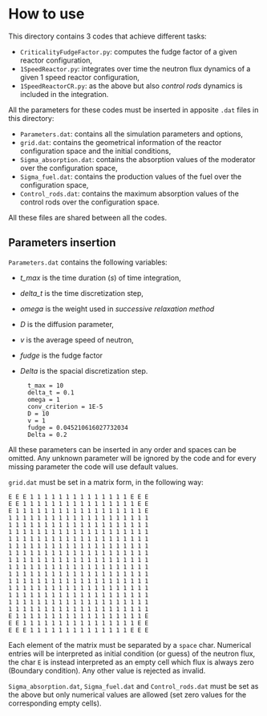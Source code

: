 # How to use
This directory contains 3 codes that achieve different tasks:
- `CriticalityFudgeFactor.py`: computes the fudge factor of a given reactor configuration,
- `1SpeedReactor.py`: integrates over time the neutron flux dynamics of a given 1 speed reactor configuration,
- `1SpeedReactorCR.py`: as the above but also _control rods_ dynamics is included in the integration.

All the parameters for these codes must be inserted in apposite `.dat` files in this directory:
- `Parameters.dat`: contains all the simulation parameters and options,
- `grid.dat`: contains the geometrical information of the reactor configuration space and the initial conditions,
- `Sigma_absorption.dat`: contains the absorption values of the moderator over the configuration space,
- `Sigma_fuel.dat`: contains the production values of the fuel over the configuration space,
- `Control_rods.dat`: contains the maximum absorption values of the control rods over the configuration space.

All these files are shared between all the codes.
## Parameters insertion
`Parameters.dat` contains the following variables:
- *t_max* is the time duration (*s*) of time integration,
- *delta_t* is the time discretization step,
- *omega* is the weight used in _successive relaxation method_
- *D* is the diffusion parameter,
- *v* is the average speed of neutron,
- *fudge* is the fudge factor
- *Delta* is the spacial discretization step.

        t_max = 10         
        delta_t = 0.1               
        omega = 1               
        conv_criterion = 1E-5
        D = 10
        v = 1
        fudge = 0.045210616027732034
        Delta = 0.2
All these parameters can be inserted in any order and spaces can be omitted. Any unknown parameter will be ignored by the code and for every missing parameter the code will use default values.

`grid.dat` must be set in a matrix form, in the following way:

    E E E 1 1 1 1 1 1 1 1 1 1 1 1 1 1 E E E
    E E 1 1 1 1 1 1 1 1 1 1 1 1 1 1 1 1 E E
    E 1 1 1 1 1 1 1 1 1 1 1 1 1 1 1 1 1 1 E
    1 1 1 1 1 1 1 1 1 1 1 1 1 1 1 1 1 1 1 1
    1 1 1 1 1 1 1 1 1 1 1 1 1 1 1 1 1 1 1 1
    1 1 1 1 1 1 1 1 1 1 1 1 1 1 1 1 1 1 1 1
    1 1 1 1 1 1 1 1 1 1 1 1 1 1 1 1 1 1 1 1
    1 1 1 1 1 1 1 1 1 1 1 1 1 1 1 1 1 1 1 1
    1 1 1 1 1 1 1 1 1 1 1 1 1 1 1 1 1 1 1 1
    1 1 1 1 1 1 1 1 1 1 1 1 1 1 1 1 1 1 1 1
    1 1 1 1 1 1 1 1 1 1 1 1 1 1 1 1 1 1 1 1
    1 1 1 1 1 1 1 1 1 1 1 1 1 1 1 1 1 1 1 1
    1 1 1 1 1 1 1 1 1 1 1 1 1 1 1 1 1 1 1 1
    1 1 1 1 1 1 1 1 1 1 1 1 1 1 1 1 1 1 1 1
    1 1 1 1 1 1 1 1 1 1 1 1 1 1 1 1 1 1 1 1
    1 1 1 1 1 1 1 1 1 1 1 1 1 1 1 1 1 1 1 1
    1 1 1 1 1 1 1 1 1 1 1 1 1 1 1 1 1 1 1 1
    E 1 1 1 1 1 1 1 1 1 1 1 1 1 1 1 1 1 1 E
    E E 1 1 1 1 1 1 1 1 1 1 1 1 1 1 1 1 E E
    E E E 1 1 1 1 1 1 1 1 1 1 1 1 1 1 E E E
Each element of the matrix must be separated by a `space` char. Numerical entries will be interpreted as initial condition (or guess) of the neutron flux, the char `E` is instead interpreted as an empty cell which flux is always zero (Boundary condition). Any other value is rejected as invalid.

`Sigma_absorption.dat`, `Sigma_fuel.dat` and `Control_rods.dat` must be set as the above but only numerical values are allowed (set zero values for the corresponding empty cells).

